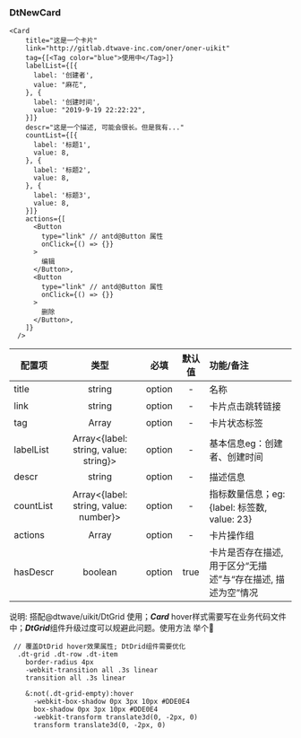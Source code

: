 ### DtNewCard

```
<Card 
    title="这是一个卡片"
    link="http://gitlab.dtwave-inc.com/oner/oner-uikit" 
    tag={[<Tag color="blue">使用中</Tag>]}
    labelList={[{
      label: '创建者',
      value: "麻花",
    }, {
      label: '创建时间',
      value: "2019-9-19 22:22:22",
    }]}
    descr="这是一个描述, 可能会很长。但是我有..."
    countList={[{
      label: '标题1',
      value: 8,
    }, {
      label: '标题2',
      value: 8,
    }, {
      label: '标题3',
      value: 8,
    }]}
    actions={[
      <Button 
        type="link" // antd@Button 属性
        onClick={() => {}}
      >
        编辑
      </Button>,
      <Button 
        type="link" // antd@Button 属性
        onClick={() => {}}
      >
        删除
      </Button>,
    ]}
  />
```

| 配置项           |  类型               |   必填   | 默认值        | 功能/备注  |
| --------        | :----:             | :------: | :----:       | :------ |
| title           | string             | option   |  -             | 名称  |
| link            | string             | option   |  -      |  卡片点击跳转链接  |
| tag             | Array<ReactNode>   | option   |  -             | 卡片状态标签  |
| labelList       | Array<{label: string, value: string}>   | option   |  -      |  基本信息eg：创建者、创建时间 |
| descr           | string             | option   |  -    | 描述信息
| countList       | Array<{label: string, value: number}>   | option   |  - |  指标数量信息；eg: {label: 标签数, value: 23} |
| actions         | Array<ReactNode>   | option   |  -            |  卡片操作组
| hasDescr        | boolean            | option   |  true            | 卡片是否存在描述, 用于区分“无描述”与“存在描述, 描述为空”情况  |

说明: 搭配@dtwave/uikit/DtGrid 使用；***Card*** hover样式需要写在业务代码文件中；***DtGrid***组件升级过度可以规避此问题。使用方法 举个🌰
```
 // 覆盖DtDrid hover效果属性; DtDrid组件需要优化
  .dt-grid .dt-row .dt-item
    border-radius 4px
    -webkit-transition all .3s linear
    transition all .3s linear
    
    &:not(.dt-grid-empty):hover
      -webkit-box-shadow 0px 3px 10px #DDE0E4
      box-shadow 0px 3px 10px #DDE0E4
      -webkit-transform translate3d(0, -2px, 0)
      transform translate3d(0, -2px, 0)
```
